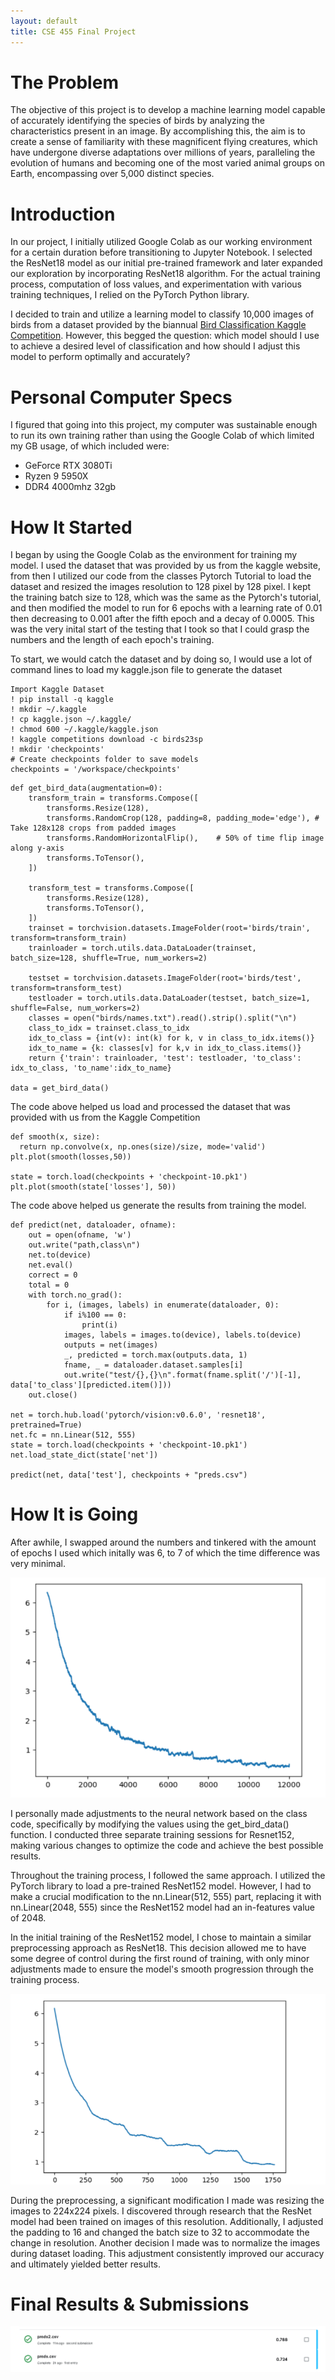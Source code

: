 ```yaml
---
layout: default
title: CSE 455 Final Project
---
```


# The Problem

The objective of this project is to develop a machine learning model capable of accurately identifying the species of birds by analyzing the characteristics present in an image. By accomplishing this, the aim is to create a sense of familiarity with these magnificent flying creatures, which have undergone diverse adaptations over millions of years, paralleling the evolution of humans and becoming one of the most varied animal groups on Earth, encompassing over 5,000 distinct species.

# Introduction

In our project, I initially utilized Google Colab as our working environment for a certain duration before transitioning to Jupyter Notebook. I selected the ResNet18 model as our initial pre-trained framework and later expanded our exploration by incorporating ResNet18 algorithm. For the actual training process, computation of loss values, and experimentation with various training techniques, I relied on the PyTorch Python library.

I decided to train and utilize a learning model to classify 10,000 images of birds from a dataset provided by the biannual [Bird Classification Kaggle Competition](https://www.kaggle.com/competitions/birds23sp/data). However, this begged the question: which model should I use to achieve a desired level of classification and how should I adjust this model to perform optimally and accurately?

# Personal Computer Specs
I figured that going into this project, my computer was sustainable enough to run its own training rather than using the Google Colab of which limited my GB usage, of which included were:

* GeForce RTX 3080Ti
* Ryzen 9 5950X
* DDR4 4000mhz 32gb

# How It Started

I began by using the Google Colab as the environment for training my model. I used the dataset that was provided by us from the kaggle website, from then I utilized our code from the classes Pytorch Tutorial to load the dataset and resized the images resolution to 128 pixel by 128 pixel. I kept the training batch size to 128, which was the same as the Pytorch's tutorial, and then modified the model to run for 6 epochs with a learning rate of 0.01 then decreasing to 0.001 after the fifth epoch and a decay of 0.0005. This was the very inital start of the testing that I took so that I could grasp the numbers and the length of each epoch's training.

To start, we would catch the dataset and by doing so, I would use a lot of command lines to load my kaggle.json file to generate the dataset
```
Import Kaggle Dataset
! pip install -q kaggle
! mkdir ~/.kaggle
! cp kaggle.json ~/.kaggle/
! chmod 600 ~/.kaggle/kaggle.json
! kaggle competitions download -c birds23sp
! mkdir 'checkpoints'
# Create checkpoints folder to save models
checkpoints = '/workspace/checkpoints'
```

```
def get_bird_data(augmentation=0):
    transform_train = transforms.Compose([
        transforms.Resize(128),
        transforms.RandomCrop(128, padding=8, padding_mode='edge'), # Take 128x128 crops from padded images
        transforms.RandomHorizontalFlip(),    # 50% of time flip image along y-axis
        transforms.ToTensor(),
    ])
    
    transform_test = transforms.Compose([
        transforms.Resize(128),
        transforms.ToTensor(),
    ])
    trainset = torchvision.datasets.ImageFolder(root='birds/train', transform=transform_train)
    trainloader = torch.utils.data.DataLoader(trainset, batch_size=128, shuffle=True, num_workers=2)

    testset = torchvision.datasets.ImageFolder(root='birds/test', transform=transform_test)
    testloader = torch.utils.data.DataLoader(testset, batch_size=1, shuffle=False, num_workers=2)
    classes = open("birds/names.txt").read().strip().split("\n")
    class_to_idx = trainset.class_to_idx
    idx_to_class = {int(v): int(k) for k, v in class_to_idx.items()}
    idx_to_name = {k: classes[v] for k,v in idx_to_class.items()}
    return {'train': trainloader, 'test': testloader, 'to_class': idx_to_class, 'to_name':idx_to_name}

data = get_bird_data()
```
The code above helped us load and processed the dataset that was provided with us from the Kaggle Competition

```
def smooth(x, size):
  return np.convolve(x, np.ones(size)/size, mode='valid')
plt.plot(smooth(losses,50))

state = torch.load(checkpoints + 'checkpoint-10.pk1')
plt.plot(smooth(state['losses'], 50))
```
The code above helped us generate the results from training the model.
```
def predict(net, dataloader, ofname):
    out = open(ofname, 'w')
    out.write("path,class\n")
    net.to(device)
    net.eval()
    correct = 0
    total = 0
    with torch.no_grad():
        for i, (images, labels) in enumerate(dataloader, 0):
            if i%100 == 0:
                print(i)
            images, labels = images.to(device), labels.to(device)
            outputs = net(images)
            _, predicted = torch.max(outputs.data, 1)
            fname, _ = dataloader.dataset.samples[i]
            out.write("test/{},{}\n".format(fname.split('/')[-1], data['to_class'][predicted.item()]))
    out.close()

net = torch.hub.load('pytorch/vision:v0.6.0', 'resnet18', pretrained=True)
net.fc = nn.Linear(512, 555)
state = torch.load(checkpoints + 'checkpoint-10.pk1')
net.load_state_dict(state['net'])

predict(net, data['test'], checkpoints + "preds.csv")
```

# How It is Going

After awhile, I swapped around the numbers and tinkered with the amount of epochs I used which initally was 6, to 7 of which the time difference was very minimal.

![Graph](graph.png)

I personally made adjustments to the neural network based on the class code, specifically by modifying the values using the get_bird_data() function. I conducted three separate training sessions for Resnet152, making various changes to optimize the code and achieve the best possible results.

Throughout the training process, I followed the same approach. I utilized the PyTorch library to load a pre-trained ResNet152 model. However, I had to make a crucial modification to the nn.Linear(512, 555) part, replacing it with nn.Linear(2048, 555) since the ResNet152 model had an in-features value of 2048.

In the initial training of the ResNet152 model, I chose to maintain a similar preprocessing approach as ResNet18. This decision allowed me to have some degree of control during the first round of training, with only minor adjustments made to ensure the model's smooth progression through the training process.

![Graph2](graph2.png)

During the preprocessing, a significant modification I made was resizing the images to 224x224 pixels. I discovered through research that the ResNet model had been trained on images of this resolution. Additionally, I adjusted the padding to 16 and changed the batch size to 32 to accommodate the change in resolution. Another decision I made was to normalize the images during dataset loading. This adjustment consistently improved our accuracy and ultimately yielded better results.

# Final Results & Submissions

![submissions](submissions.png)
